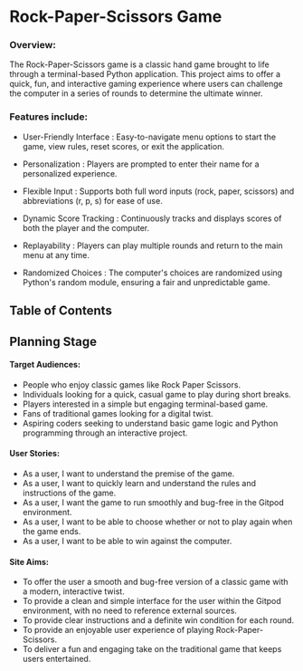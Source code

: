 # Rock-Paper-Scissors Game
### Overview:
The Rock-Paper-Scissors game is a classic hand game brought to life through a terminal-based Python application. This project aims to offer a quick, fun, and interactive gaming experience where users can challenge the computer in a series of rounds to determine the ultimate winner.

### Features include:

- User-Friendly Interface : Easy-to-navigate menu options to start the game, view rules, reset scores, or exit the application.

- Personalization : Players are prompted to enter their name for a personalized experience.

- Flexible Input : Supports both full word inputs (rock, paper, scissors) and abbreviations (r, p, s) for ease of use.

- Dynamic Score Tracking : Continuously tracks and displays scores of both the player and the computer.

- Replayability : Players can play multiple rounds and return to the main menu at any time.

- Randomized Choices : The computer's choices are randomized using Python's random module, ensuring a fair and unpredictable game.

## Table of Contents
























## Planning Stage


#### Target Audiences:
- People who enjoy classic games like Rock Paper Scissors.
- Individuals looking for a quick, casual game to play during short breaks.
- Players interested in a simple but engaging terminal-based game.
- Fans of traditional games looking for a digital twist.
- Aspiring coders seeking to understand basic game logic and Python programming through an interactive project.

#### User Stories:
- As a user, I want to understand the premise of the game.
- As a user, I want to quickly learn and understand the rules and instructions of the game.
- As a user, I want the game to run smoothly and bug-free in the Gitpod environment.
- As a user, I want to be able to choose whether or not to play again when the game ends.
- As a user, I want to be able to win against the computer.

#### Site Aims:

- To offer the user a smooth and bug-free version of a classic game with a modern, interactive twist.
- To provide a clean and simple interface for the user within the Gitpod environment, with no need to reference external sources.
- To provide clear instructions and a definite win condition for each round.
- To provide an enjoyable user experience of playing Rock-Paper-Scissors.
- To deliver a fun and engaging take on the traditional game that keeps users entertained.

